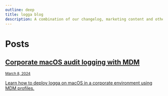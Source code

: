 ```yaml
---
outline: deep
title: logga blog
description: A combination of our changelog, marketing content and other posts, where we talk about logga, macos audit logging, and other macos security or log related topics.
---
```


# Posts

<a href="/articles/configuring-logga-with-mdm-profiles" class="post">
    <h2>Corporate macOS audit logging with MDM</h2>
    <small>March 8, 2024</small>
    <p>Learn how to deploy logga on macOS in a corporate environment using MDM profiles.</p>
</a>
